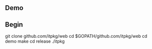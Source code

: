 Demo
---

## Begin
   git clone github.com/itpkg/web
   cd $GOPATH/github.com/itpkg/web
   cd demo
   make
   cd release
   ./itpkg 
